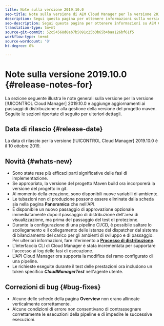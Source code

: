 ```yaml
---
title: Note sulla versione 2019.10.0
seo-title: Note sulla versione di AEM Cloud Manager per la versione 2019.10.0
description: Segui questa pagina per ottenere informazioni sulla versione 2019.10.0 di Cloud Manager.
seo-description: Segui questa pagina per ottenere informazioni su AEM Cloud Manager Release 2019.10.0.
translation-type: tm+mt
source-git-commit: 52c54568d8ab7b5091c25b3b65b4baa126bf61f5
workflow-type: tm+mt
source-wordcount: '0'
ht-degree: 0%

---
```


# Note sulla versione 2019.10.0 {#release-notes-for}

La sezione seguente illustra le note generali sulla versione per la versione [!UICONTROL Cloud Manager] 2019.10.0 e aggiunge aggiornamenti ai passaggi di distribuzione e alla gestione della versione del progetto maven.
Seguite le sezioni riportate di seguito per ulteriori dettagli.

## Data di rilascio {#release-date}

La data di rilascio per la versione [!UICONTROL Cloud Manager] 2019.10.0 è il 10 ottobre 2019.

## Novità {#whats-new}

* Sono state rese più efficaci parti significative delle fasi di implementazione.
* Se appropriato, la versione del progetto Maven build ora incorporerà la versione del progetto in git.
* Al momento della creazione, sono disponibili nuove variabili di ambiente.
* Le tubazioni non di produzione possono essere eliminate dalla scheda sia nella pagina **Panoramica** che nell&#39;API.
* È disponibile un nuovo passaggio di approvazione opzionale immediatamente dopo il passaggio di distribuzione dell&#39;area di visualizzazione, ma prima del passaggio del test di protezione.
* Durante la configurazione di una pipeline CI/CD, è possibile saltare lo scollegamento e il collegamento delle istanze del dispatcher dal sistema di bilanciamento del carico per gli ambienti di sviluppo e di passaggio.
Per ulteriori informazioni, fare riferimento a **[Processo di distribuzione](deploying-code.md#deployment-process)**.
* L&#39;interfaccia CLI di Cloud Manager è stata incrementata per supportare l&#39;accesso ai log delle fasi di esecuzione.
* L&#39;API Cloud Manager ora supporta la modifica del ramo configurato di una pipeline.
* Le richieste eseguite durante il test delle prestazioni ora includono un token specifico ***CloudManagerTest*** nell&#39;agente utente.

## Correzioni di bug {#bug-fixes}

* Alcune delle schede della pagina **Overview** non erano allineate verticalmente correttamente.
* Alcune condizioni di errore non consentivano di contrassegnare correttamente le esecuzioni della pipeline e di impedire le successive esecuzioni.
